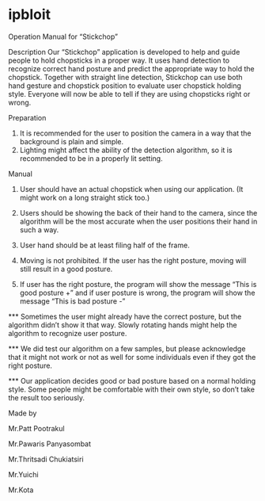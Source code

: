 # ipbloit

Operation Manual for “Stickchop”

Description
	Our “Stickchop” application is developed to help and guide people to hold chopsticks in a proper way. It uses hand detection to recognize correct hand posture and predict the appropriate way to hold the chopstick. Together with straight line detection, Stickchop can use both hand gesture and chopstick position to evaluate user chopstick holding style. Everyone will now be able to tell if they are using chopsticks right or wrong.

Preparation
1.	It is recommended for the user to position the camera in a way that the background is plain and simple.
2.	Lighting might affect the ability of the detection algorithm, so it is recommended to be in a properly lit setting.

Manual
1.	User should have an actual chopstick when using our application. (It might work on a long straight stick too.)

2.	Users should be showing the back of their hand to the camera, since the algorithm will be the most accurate when the user positions their hand in such a way.

3.	User hand should be at least filing half of the frame.

4.	Moving is not prohibited. If the user has the right posture, moving will still result in a good posture.

5.	If user has the right posture, the program will show the message “This is good posture +” and if user posture is wrong, the program will show the message “This is bad posture -”



*** Sometimes the user might already have the correct posture, but the algorithm didn’t show it that way. Slowly rotating hands might help the algorithm to recognize user posture.

*** We did test our algorithm on a few samples, but please acknowledge that it might not work or not as well for some individuals even if they got the right posture.

*** Our application decides good or bad posture based on a normal holding style. Some people might be comfortable with their own style, so don’t take the result too seriously.

Made by 

Mr.Patt Pootrakul

Mr.Pawaris Panyasombat

Mr.Thritsadi Chukiatsiri

Mr.Yuichi

Mr.Kota 
